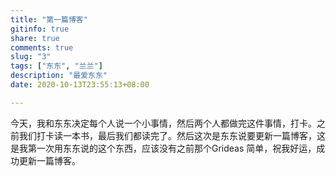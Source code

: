 ```yaml
---
title: "第一篇博客"
gitinfo: true
share: true
comments: true
slug: "3"
tags: ["东东", "兰兰"]
description: "最爱东东"
date: 2020-10-13T23:55:13+08:00

---
```




今天，我和东东决定每个人说一个小事情，然后两个人都做完这件事情，打卡。之前我们打卡读一本书，最后我们都读完了。然后这次是东东说要更新一篇博客，这是我第一次用东东说的这个东西，应该没有之前那个Grideas 简单，祝我好运，成功更新一篇博客。
